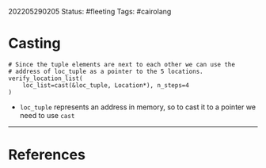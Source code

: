 202205290205
Status: #fleeting
Tags: #cairolang

# Casting

```cairo
# Since the tuple elements are next to each other we can use the
# address of loc_tuple as a pointer to the 5 locations.
verify_location_list(
    loc_list=cast(&loc_tuple, Location*), n_steps=4
)
```

- `loc_tuple` represents an address in memory, so to cast it to a pointer we need to use `cast`







---
# References

